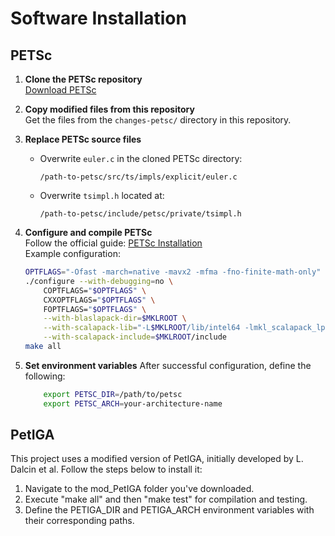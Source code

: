 # Software Installation

## PETSc

1. **Clone the PETSc repository**  
   [Download PETSc](https://petsc.org/release/install/download/)

2. **Copy modified files from this repository**  
   Get the files from the `changes-petsc/` directory in this repository.

3. **Replace PETSc source files**  
   - Overwrite `euler.c` in the cloned PETSc directory:  
     ```
     /path-to-petsc/src/ts/impls/explicit/euler.c
     ```
   - Overwrite `tsimpl.h` located at:  
     ```
     /path-to-petsc/include/petsc/private/tsimpl.h
     ```

4. **Configure and compile PETSc**  
   Follow the official guide: [PETSc Installation](https://petsc.org/release/install/install/)  
   Example configuration:
   ```bash
   OPTFLAGS="-Ofast -march=native -mavx2 -mfma -fno-finite-math-only"
   ./configure --with-debugging=no \
       COPTFLAGS="$OPTFLAGS" \
       CXXOPTFLAGS="$OPTFLAGS" \
       FOPTFLAGS="$OPTFLAGS" \
       --with-blaslapack-dir=$MKLROOT \
       --with-scalapack-lib="-L$MKLROOT/lib/intel64 -lmkl_scalapack_lp64 -lmkl_blacs_intelmpi_lp64" \
       --with-scalapack-include=$MKLROOT/include
   make all
   ```

5.  **Set environment variables**
    After successful configuration, define the following:
    ```bash
        export PETSC_DIR=/path/to/petsc
        export PETSC_ARCH=your-architecture-name
    ```



## PetIGA

This project uses a modified version of PetIGA, initially developed by L. Dalcin et al. Follow the steps below to install it:

1. Navigate to the mod_PetIGA folder you've downloaded.
2. Execute "make all" and then "make test" for compilation and testing.
3. Define the PETIGA_DIR and PETIGA_ARCH environment variables with their corresponding paths.

